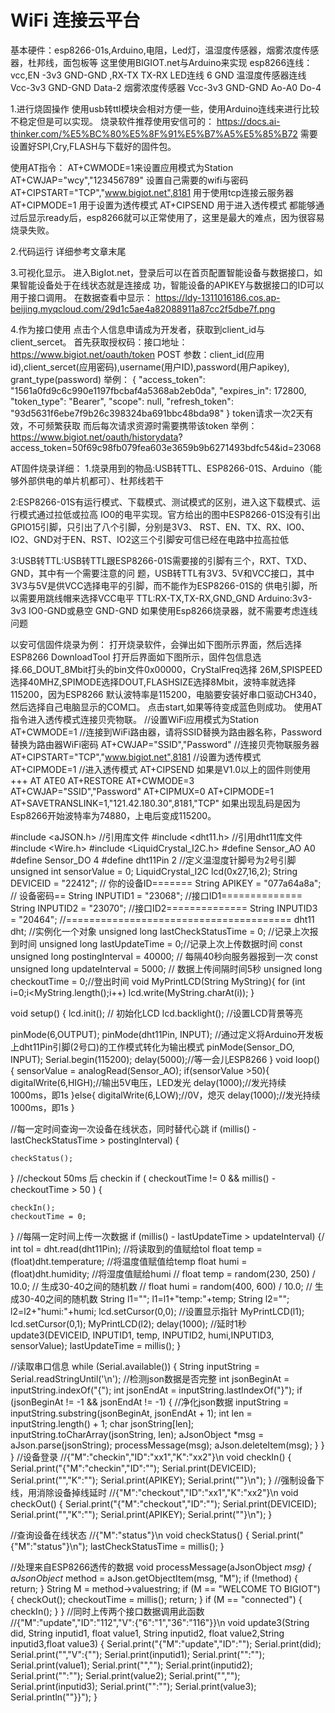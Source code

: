 # WiFi 连接云平台
基本硬件：esp8266-01s,Arduino,电阻，Led灯，温湿度传感器，烟雾浓度传感器，杜邦线，面包板等
这里使用BIGIOT.net与Arduino来实现
esp8266连线：vcc,EN -3v3 GND-GND ,RX-TX TX-RX 
LED连线 6 GND
温湿度传感器连线 Vcc-3v3 GND-GND Data-2
烟雾浓度传感器 Vcc-3v3 GND-GND Ao-A0 Do-4

1.进行烧固操作
使用usb转ttl模块会相对方便一些，使用Arduino连线来进行比较不稳定但是可以实现。
烧录软件推荐使用安信可的：
https://docs.ai-thinker.com/%E5%BC%80%E5%8F%91%E5%B7%A5%E5%85%B72
需要设置好SPI,Cry,FLASH与下载好的固件包。

使用AT指令：
AT+CWMODE=1来设置应用模式为Station
AT+CWJAP="wcy","123456789" 设置自己需要的wifi与密码
AT+CIPSTART="TCP","www.bigiot.net",8181 用于使用tcp连接云服务器
AT+CIPMODE=1 用于设置为透传模式
AT+CIPSEND 用于进入透传模式
都能够通过后显示ready后，esp8266就可以正常使用了，这里是最大的难点，因为很容易烧录失败。

2.代码运行
详细参考文章末尾

3.可视化显示。
进入BigIot.net，登录后可以在首页配置智能设备与数据接口，如果智能设备处于在线状态就是连接成
功，智能设备的APIKEY与数据接口的ID可以用于接口调用。
在数据查看中显示：
https://ldy-1311016186.cos.ap-beijing.myqcloud.com/29d1c5ae4a82088911a87cc2f5dbe7f.png

4.作为接口使用
点击个人信息申请成为开发者，获取到client_id与client_sercet。
首先获取授权码：接口地址：https://www.bigiot.net/oauth/token POST
参数：client_id(应用id),client_sercet(应用密码),username(用户ID),password(用户apikey),
grant_type(password)
举例：
{
    "access_token": "1561a0fd9c6c990e1197fbcbaf4a5368ab2eb0da",
    "expires_in": 172800,
    "token_type": "Bearer",
    "scope": null,
    "refresh_token": "93d5631f6ebe7f9b26c398324ba691bbc48bda98"
}
token请求一次2天有效，不可频繁获取
而后每次请求资源时需要携带该token
举例：
https://www.bigiot.net/oauth/historydata?
access_token=50f69c98fb079fea603e3659b9b6271493bdfc54&id=23068

AT固件烧录详细：
1.烧录用到的物品:USB转TTL、ESP8266-01S、Arduino（能够外部供电的单片机都可）、杜邦线若干

2:ESP8266-01S有运行模式、下载模式、测试模式的区别，进入这下载模式、运行模式通过拉低或拉高
IO0的电平实现。官方给出的图中ESP8266-01S没有引出GPIO15引脚，只引出了八个引脚，分别是3V3、
RST、EN、TX、RX、IO0、IO2、GND对于EN、RST、IO2这三个引脚安可信已经在电路中拉高拉低

3:USB转TTL:USB转TTL跟ESP8266-01S需要接的引脚有三个，RXT、TXD、GND，其中有一个需要注意的问
题，USB转TTL有3V3、5V和VCC接口，其中3V3与5V是供VCC选择电平的引脚，而不能作为ESP8266-01S的
供电引脚，所以需要用跳线帽来选择VCC电平
TTL:RX-TX,TX-RX,GND_GND
Arduino:3v3-3v3 IO0-GND或悬空 GND-GND
如果使用Esp8266烧录器，就不需要考虑连线问题

以安可信固件烧录为例：
打开烧录软件，会弹出如下图所示界面，然后选择ESP8266  DownloadTool
打开后界面如下图所示，固件包信息选择.66_DOUT_8Mbit打头的bin文件0x00000，CryStalFreq选择
26M,SPISPEED选择40MHZ,SPIMODE选择DOUT,FLASHSIZE选择8Mbit，波特率就选择115200，因为ESP8266
默认波特率是115200，电脑要安装好串口驱动CH340，然后选择自己电脑显示的COM口。
点击start,如果等待变成蓝色则成功。
使用AT指令进入透传模式连接贝壳物联。
//设置WiFi应用模式为Station
AT+CWMODE=1
//连接到WiFi路由器，请将SSID替换为路由器名称，Password替换为路由器WiFi密码
AT+CWJAP="SSID","Password"
//连接贝壳物联服务器
AT+CIPSTART="TCP","www.bigiot.net",8181
//设置为透传模式
AT+CIPMODE=1
//进入透传模式
AT+CIPSEND
如果是V1.0以上的固件则使用
+++
AT
ATE0
AT+RESTORE
AT+CWMODE=3
AT+CWJAP="SSID","Password"
AT+CIPMUX=0
AT+CIPMODE=1
AT+SAVETRANSLINK=1,"121.42.180.30",8181,"TCP"
如果出现乱码是因为Esp8266开始波特率为74880，上电后变成115200。

#include <aJSON.h> //引用库文件
#include <dht11.h> //引用dht11库文件
#include <Wire.h> 
#include <LiquidCrystal_I2C.h>
#define Sensor_AO A0
#define Sensor_DO 4
#define dht11Pin 2   //定义温湿度针脚号为2号引脚
unsigned int sensorValue = 0;
LiquidCrystal_I2C lcd(0x27,16,2);
String DEVICEID = "22412"; // 你的设备ID=======
String APIKEY = "077a64a8a"; // 设备密码==
String INPUTID1 = "23068"; //接口ID1==============
String INPUTID2 = "23070"; //接口ID2==============
String INPUTID3 = "20464";
//=======================================
dht11 dht;    //实例化一个对象
unsigned long lastCheckStatusTime = 0; //记录上次报到时间
unsigned long lastUpdateTime = 0;//记录上次上传数据时间
const unsigned long postingInterval = 40000; // 每隔40秒向服务器报到一次
const unsigned long updateInterval = 5000; // 数据上传间隔时间5秒
unsigned long checkoutTime = 0;//登出时间
void MyPrintLCD(String MyString){
 for (int i=0;i<MyString.length();i++)
 lcd.write(MyString.charAt(i));
  }

void setup() {
  lcd.init(); // 初始化LCD 
  lcd.backlight(); //设置LCD背景等亮 
  
  pinMode(6,OUTPUT);
  pinMode(dht11Pin, INPUT); //通过定义将Arduino开发板上dht11Pin引脚(2号口)的工作模式转化为输出模式
  pinMode(Sensor_DO, INPUT);
  Serial.begin(115200);
  delay(5000);//等一会儿ESP8266
}
void loop() {
  sensorValue = analogRead(Sensor_AO);
      if(sensorValue >50){
    digitalWrite(6,HIGH);//输出5V电压，LED发光
    delay(1000);//发光持续1000ms，即1s
    }else{
      digitalWrite(6,LOW);//0V，熄灭
      delay(1000);//发光持续1000ms，即1s
    }

  //每一定时间查询一次设备在线状态，同时替代心跳
  if (millis() - lastCheckStatusTime > postingInterval) {
    
    
    checkStatus();
  }
  //checkout 50ms 后 checkin
  if ( checkoutTime != 0 && millis() - checkoutTime > 50 ) {
    
    
    checkIn();
    checkoutTime = 0;
  }
  //每隔一定时间上传一次数据
  if (millis() - lastUpdateTime > updateInterval) {/    int tol = dht.read(dht11Pin);    //将读取到的值赋给tol
    float temp = (float)dht.temperature; //将温度值赋值给temp
    float humi = (float)dht.humidity; //将湿度值赋给humi
// float temp = random(230, 250) / 10.0; // 生成30-40之间的随机数
// float humi = random(400, 600) / 10.0; // 生成30-40之间的随机数
 String l1="";
 l1=l1+"temp:"+temp;
 String l2="";
 l2=l2+"humi:"+humi;
lcd.setCursor(0,0);                //设置显示指针
MyPrintLCD(l1); 
lcd.setCursor(0,1); 
MyPrintLCD(l2);
    delay(1000);      //延时1秒
    update3(DEVICEID, INPUTID1, temp, INPUTID2, humi,INPUTID3, sensorValue);
    lastUpdateTime = millis();
  }

  //读取串口信息
  while (Serial.available()) {
    String inputString = Serial.readStringUntil('\n');
    //检测json数据是否完整
    int jsonBeginAt = inputString.indexOf("{");
    int jsonEndAt = inputString.lastIndexOf("}");
    if (jsonBeginAt != -1 && jsonEndAt != -1) {
      //净化json数据
      inputString = inputString.substring(jsonBeginAt, jsonEndAt + 1);
      int len = inputString.length() + 1;
      char jsonString[len];
      inputString.toCharArray(jsonString, len);
      aJsonObject *msg = aJson.parse(jsonString);
      processMessage(msg);
      aJson.deleteItem(msg);
    }
  }
}
//设备登录
//{"M":"checkin","ID":"xx1","K":"xx2"}\n
void checkIn() {
  Serial.print("{\"M\":\"checkin\",\"ID\":\"");
  Serial.print(DEVICEID);
  Serial.print("\",\"K\":\"");
  Serial.print(APIKEY);
  Serial.print("\"}\n");
}
//强制设备下线，用消除设备掉线延时
//{"M":"checkout","ID":"xx1","K":"xx2"}\n
void checkOut() {
  Serial.print("{\"M\":\"checkout\",\"ID\":\"");
  Serial.print(DEVICEID);
  Serial.print("\",\"K\":\"");
  Serial.print(APIKEY);
  Serial.print("\"}\n");
}

//查询设备在线状态
//{"M":"status"}\n
void checkStatus() {
  Serial.print("{\"M\":\"status\"}\n");
  lastCheckStatusTime = millis();
}

//处理来自ESP8266透传的数据
void processMessage(aJsonObject *msg) {
  aJsonObject* method = aJson.getObjectItem(msg, "M");
  if (!method) {
    return;
  }
  String M = method->valuestring;
  if (M == "WELCOME TO BIGIOT") {
    checkOut();
    checkoutTime = millis();
    return;
  }
  if (M == "connected") { 
    checkIn();
  }
}
//同时上传两个接口数据调用此函数
//{"M":"update","ID":"112","V":{"6":"1","36":"116"}}\n
void update3(String did, String inputid1, float value1, String inputid2, float value2,String inputid3,float value3) {
  Serial.print("{\"M\":\"update\",\"ID\":\"");
  Serial.print(did);
  Serial.print("\",\"V\":{\"");
  Serial.print(inputid1);
  Serial.print("\":\"");
  Serial.print(value1);
  Serial.print("\",\"");
  Serial.print(inputid2);
  Serial.print("\":\"");
  Serial.print(value2);
   Serial.print("\",\"");
  Serial.print(inputid3);
  Serial.print("\":\"");
  Serial.print(value3);
  Serial.println("\"}}");
}